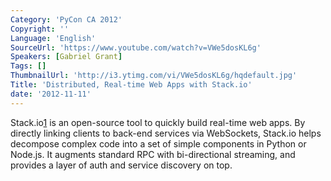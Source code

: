 ```yaml
---
Category: 'PyCon CA 2012'
Copyright: ''
Language: 'English'
SourceUrl: 'https://www.youtube.com/watch?v=VWe5dosKL6g'
Speakers: [Gabriel Grant]
Tags: []
ThumbnailUrl: 'http://i3.ytimg.com/vi/VWe5dosKL6g/hqdefault.jpg'
Title: 'Distributed, Real-time Web Apps with Stack.io'
date: '2012-11-11'
---
```

Stack.io[1] is an open-source tool to quickly build real-time web apps. By
directly linking clients to back-end services via WebSockets, Stack.io helps
decompose complex code into a set of simple components in Python or Node.js.
It augments standard RPC with bi-directional streaming, and provides a layer
of auth and service discovery on top.

[1]:
[https://github.com/dotcloud/stack.io](https://github.com/dotcloud/stack.io)

